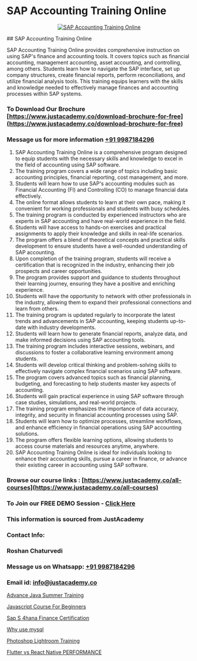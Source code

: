 # SAP Accounting Training Online

<p align="center">
  <a href="https://justacademy.co/course-detail/sap-abap-on-hana-training">
    <img src="https://justacademy.co/storage2/course_image/1708336814_course_image.png" alt="SAP Accounting Training Online">
  </a>
</p>
## SAP Accounting Training Online

SAP Accounting Training Online provides comprehensive instruction on using SAP's finance and accounting tools. It covers topics such as financial accounting, management accounting, asset accounting, and controlling, among others. Students learn how to navigate the SAP interface, set up company structures, create financial reports, perform reconciliations, and utilize financial analysis tools. This training equips learners with the skills and knowledge needed to effectively manage finances and accounting processes within SAP systems.
### To Download Our Brochure [https://www.justacademy.co/download-brochure-for-free](https://www.justacademy.co/download-brochure-for-free)
### Message us for more information [+91 9987184296](https://api.whatsapp.com/send?phone=919987184296)
1) SAP Accounting Training Online is a comprehensive program designed to equip students with the necessary skills and knowledge to excel in the field of accounting using SAP software.
2) The training program covers a wide range of topics including basic accounting principles, financial reporting, cost management, and more.
3) Students will learn how to use SAP's accounting modules such as Financial Accounting (FI) and Controlling (CO) to manage financial data effectively.
4) The online format allows students to learn at their own pace, making it convenient for working professionals and students with busy schedules.
5) The training program is conducted by experienced instructors who are experts in SAP accounting and have real-world experience in the field.
6) Students will have access to hands-on exercises and practical assignments to apply their knowledge and skills in real-life scenarios.
7) The program offers a blend of theoretical concepts and practical skills development to ensure students have a well-rounded understanding of SAP accounting.
8) Upon completion of the training program, students will receive a certification that is recognized in the industry, enhancing their job prospects and career opportunities.
9) The program provides support and guidance to students throughout their learning journey, ensuring they have a positive and enriching experience.
10) Students will have the opportunity to network with other professionals in the industry, allowing them to expand their professional connections and learn from others.
11) The training program is updated regularly to incorporate the latest trends and advancements in SAP accounting, keeping students up-to-date with industry developments.
12) Students will learn how to generate financial reports, analyze data, and make informed decisions using SAP accounting tools.
13) The training program includes interactive sessions, webinars, and discussions to foster a collaborative learning environment among students.
14) Students will develop critical thinking and problem-solving skills to effectively navigate complex financial scenarios using SAP software.
15) The program covers advanced topics such as financial planning, budgeting, and forecasting to help students master key aspects of accounting.
16) Students will gain practical experience in using SAP software through case studies, simulations, and real-world projects.
17) The training program emphasizes the importance of data accuracy, integrity, and security in financial accounting processes using SAP.
18) Students will learn how to optimize processes, streamline workflows, and enhance efficiency in financial operations using SAP accounting solutions.
19) The program offers flexible learning options, allowing students to access course materials and resources anytime, anywhere.
20) SAP Accounting Training Online is ideal for individuals looking to enhance their accounting skills, pursue a career in finance, or advance their existing career in accounting using SAP software.

### Browse our course links : [https://www.justacademy.co/all-courses](https://www.justacademy.co/all-courses) 
### To Join our FREE DEMO Session - [Click Here](https://www.justacademy.co/register-for-course-demo)


### This information is sourced from JustAcademy
### Contact Info:
### Roshan Chaturvedi
### Message us on Whatsapp: [+91 9987184296](https://api.whatsapp.com/send?phone=919987184296)
### Email id: [info@justacademy.co](mailto:info@justacademy.co)
                
[Advance Java Summer Training](https://www.linkedin.com/pulse/advance-java-summer-training-justacademy-pune-frj1c?trackingId=uyMHnY15yy2%2ByJwGbB3ZTA%3D%3D&lipi=urn%3Ali%3Apage%3Ad_flagship3_company_admin%3BXS20KxDuR2OiZGdryJTcxQ%3D%3D)

[Javascript Course For Beginners](https://www.linkedin.com/pulse/javascript-course-beginners-justacademy-mumbai-gjxfc?trackingId=C1cuUO7hMBBqQwxNGFoIcg%3D%3D&lipi=urn%3Ali%3Apage%3Ad_flagship3_showcase_admin%3Bwznj2UNcTieGGkSiw6VF5Q%3D%3D)

[Sap S 4hana Finance Certification](https://medium.com/@kamblerajas684/sap-s-4hana-finance-certification-372be8845527)

[Why use mysql](https://medium.com/@namusn/why-use-mysql-746dffd6000f)

[Photoshop Lightroom Training](https://justacademyin.github.io/justacademy/photoshop-lightroom-training)

[Flutter vs React Native PERFORMANCE](https://justacademyin.github.io/justacademy/flutter-vs-react-native-performance)

